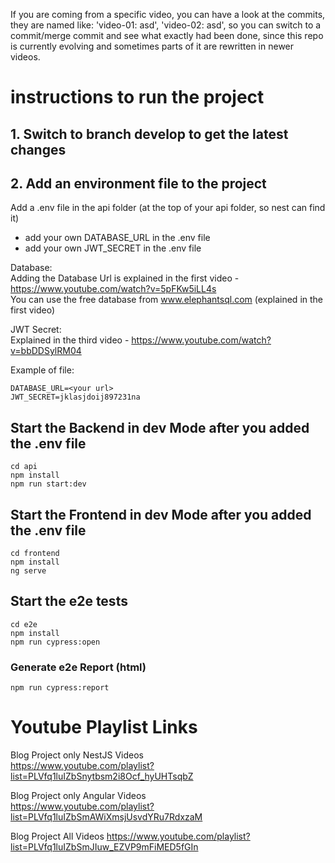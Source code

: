 If you are coming from a specific video, you can have a look at the commits, they are named like: 'video-01: asd', 'video-02: asd', so you can switch to a commit/merge commit and see what exactly had been done, since this repo is currently evolving and sometimes parts of it are rewritten in newer videos.  

# instructions to run the project 
## 1. Switch to branch develop to get the latest changes
## 2. Add an environment file to the project
Add a .env file in the api folder (at the top of your api folder, so nest can find it)  
 - add your own DATABASE_URL in the .env file
 - add your own JWT_SECRET in the .env file

Database:  
Adding the Database Url is explained in the first video - https://www.youtube.com/watch?v=5pFKw5iLL4s  
You can use the free database from www.elephantsql.com (explained in the first video)

JWT Secret:  
Explained in the third video - https://www.youtube.com/watch?v=bbDDSylRM04


Example of file: 

    DATABASE_URL=<your url>  
    JWT_SECRET=jklasjdoij897231na


## Start the Backend in dev Mode after you added the .env file
`cd api`  
`npm install`  
`npm run start:dev`  
  
## Start the Frontend in dev Mode after you added the .env file
`cd frontend`    
`npm install`  
`ng serve`  

## Start the e2e tests
`cd e2e`    
`npm install`  
`npm run cypress:open`
### Generate e2e Report (html)
`npm run cypress:report`


# Youtube Playlist Links
Blog Project only NestJS Videos  
https://www.youtube.com/playlist?list=PLVfq1luIZbSnytbsm2i8Ocf_hyUHTsqbZ  
  
  
Blog Project only Angular Videos  
https://www.youtube.com/playlist?list=PLVfq1luIZbSmAWiXmsjUsvdYRu7RdxzaM

Blog Project All Videos
https://www.youtube.com/playlist?list=PLVfq1luIZbSmJIuw_EZVP9mFiMED5fGIn
